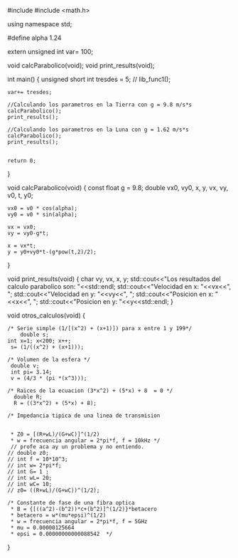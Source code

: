 #include <iostream>
#include <math.h>

using namespace std;

#define alpha 1.24

extern unsigned int var= 100;

void calcParabolico(void);
void print_results(void);


int main()
{
    unsigned short int tresdes = 5;
   // lib_func1();
    
    var+= tresdes;

    //Calculando los parametros en la Tierra con g = 9.8 m/s*s
    calcParabolico();
    print_results();

    //Calculando los parametros en la Luna con g = 1.62 m/s*s
    calcParabolico();
    print_results();


    return 0;
}

void calcParabolico(void)
{
    const float g = 9.8;
    double vx0, vy0, x, y, vx, vy, v0, t, y0;

    vx0 = v0 * cos(alpha);
    vy0 = v0 * sin(alpha);

    vx = vx0;
    vy = vy0-g*t;

    x = vx*t;
    y = y0+vy0*t-(g*pow(t,2)/2);
}

void print_results(void)
{
    char vy, vx, x, y;
    std::cout<<"Los resultados del calculo parabolico son: "<<std::endl;
    std::cout<<"Velocidad en x: "<<vx<<", ";
    std::cout<<"Velocidad en y: "<<vy<<", ";
    std::cout<<"Posicion en x: "<<x<<", ";
    std::cout<<"Posicion en y: "<<y<<std::endl;
}

void otros_calculos(void)
{
    
    /* Serie simple (1/[(x^2) + (x+1)]) para x entre 1 y 199*/
        double s;
    int x=1; x<200; x++;
     s= (1/((x^2) + (x+1)));

    /* Volumen de la esfera */
     double v;
     int pi= 3.14;
     v = (4/3 * (pi *(x^3)));

    /* Raices de la ecuacion (3*x^2) + (5*x) + 8  = 0 */
      double R;
      R = ((3*x^2) + (5*x) + 8);

    /* Impedancia tipica de una linea de transmision

    
     * Z0 = [(R+wL)/(G+wC)]^(1/2)
     * w = frecuencia angular = 2*pi*f, f = 10kHz */
     // profe aca ay un problema y no entiendo.
    // double z0;
    // int f = 10*10^3;
    // int w= 2*pi*f;
    // int G= 1 ;
    // int wL= 20;
    // int wC= 10;
    // z0= ((R+wL)/(G+wC))^(1/2);

    /* Constante de fase de una fibra optica
     * B = {[((a^2)-(b^2))*c+(b^2)]^(1/2)}*betacero
     * betacero = w*(mu*epsi)^(1/2)
     * w = frecuencia angular = 2*pi*f, f = 5GHz
     * mu = 0.00000125664
     * epsi = 0.00000000000088542  */
     
}
